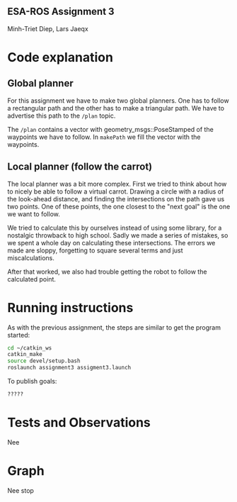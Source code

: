 ESA-ROS Assignment 3
--------------------

Minh-Triet Diep, Lars Jaeqx

# Code explanation

## Global planner  
For this assignment we have to make two global planners. One has to follow a rectangular path and the other has to make a triangular path. We have to advertise this path to the `/plan` topic.  
  
The `/plan` contains a vector with geometry_msgs::PoseStamped of the waypoints we have to follow. In `makePath` we fill the vector with the waypoints.

## Local planner (follow the carrot)  
The local planner was a bit more complex. First we tried to think about how to nicely be able to follow a virtual carrot. Drawing a circle with a radius of the look-ahead distance, and finding the intersections on the path gave us two points. One of these points, the one closest to the "next goal" is the one we want to follow.

We tried to calculate this by ourselves instead of using some library, for a nostalgic throwback to high school. Sadly we made a series of mistakes, so we spent a whole day on calculating these intersections. The errors we made are sloppy, forgetting to square several terms and just miscalculations.

After that worked, we also had trouble getting the robot to follow the calculated point. 



# Running instructions  

As with the previous assignment, the steps are similar to get the program started:

```sh
cd ~/catkin_ws
catkin_make
source devel/setup.bash
roslaunch assignment3 assigment3.launch
```

To publish goals:

```sh
?????
```

# Tests and Observations  

Nee

# Graph 
Nee stop
